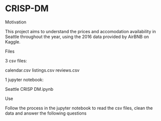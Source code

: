 # CRISP-DM

Motivation

This project aims to understand the prices and accomodation availability in Seattle throughout the year, using the 2016 data provided by AirBNB on Kaggle.

Files

3 csv files:

calendar.csv
listings.csv
reviews.csv 

1 jupyter notebook:

Seattle CRISP DM.ipynb

Use

Follow the process in the jupyter notebook to read the csv files, clean the data and answer the following questions
